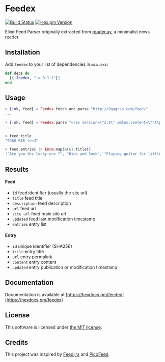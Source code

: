# Feedex
[![Build Status](https://travis-ci.org/diegocurbelo/feedex.svg?branch=master)](https://travis-ci.org/diegocurbelo/feedex)
[![Hex.pm Version](http://img.shields.io/hexpm/v/feedex.svg?style=flat)](https://hex.pm/packages/feedex)

Elixir Feed Parser originally extracted from [reader.uy](https://reader.uy), a minimalist news reader.


## Installation

Add `feedex` to your list of dependencies in `mix.exs`:

```elixir
def deps do
  [{:feedex, "~> 0.1.1"}]
end
```


## Usage

```elixir
> {:ok, feed} = Feedex.fetch_and_parse "http://9gagrss.com/feed/"
...

> {:ok, feed} = Feedex.parse "<rss version=\"2.0\" xmlns:content=\"http://purl.org/rss/1.0/modules/content/\" ..."
...

> feed.title
"9GAG RSS feed"

> feed.entries |> Enum.map(&(&1.title))
["Are you the lucky one ?", "Hide and Seek", "Playing guitar for little cate", ...]
```


## Results

#### Feed
  - `id` feed identifier (usually the site url)
  - `title` feed title
  - `description` feed description
  - `url` feed url
  - `site_url` feed main site url
  - `updated` feed last modification timestamp
  - `entries` entry list

#### Entry
  - `id` unique identifier (SHA256)
  - `title` entry title
  - `url` entry permalink
  - `content` entry content
  - `updated` entry publication or modification timestamp


## Documentation

Documentation is available at [https://hexdocs.pm/feedex](https://hexdocs.pm/feedex)


## License

This software is licensed under [the MIT license](LICENSE.md).


## Credits

This project was inspired by [Feedjira](http://feedjira.com/) and [PicoFeed](https://github.com/miniflux/picoFeed).

